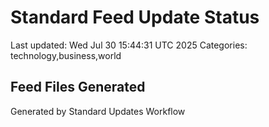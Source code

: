 # Standard Feed Update Status
Last updated: Wed Jul 30 15:44:31 UTC 2025
Categories: technology,business,world

## Feed Files Generated

Generated by Standard Updates Workflow
